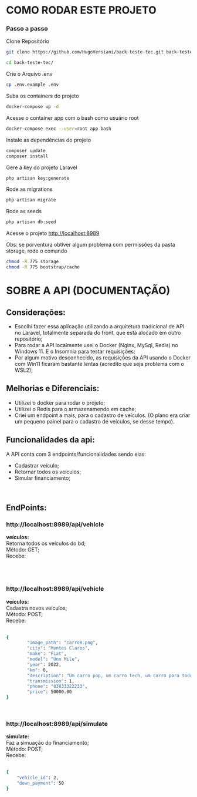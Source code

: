 
# COMO RODAR ESTE PROJETO

### Passo a passo
Clone Repositório
```sh
git clone https://github.com/HugoVersiani/back-teste-tec.git back-teste-tec
```
```sh
cd back-teste-tec/

```

Crie o Arquivo .env
```sh
cp .env.example .env
```

Suba os containers do projeto
```sh
docker-compose up -d
```

Acesse o container app com o bash como usuário root
```sh
docker-compose exec --user=root app bash
```

Instale as dependências do projeto
```sh
composer update
composer install
```

Gere a key do projeto Laravel
```sh
php artisan key:generate
```

Rode as migrations
```sh
php artisan migrate
```

Rode as seeds 
```sh
php artisan db:seed 
```

Acesse o projeto
[http://localhost:8989](http://localhost:8989)

Obs: se porventura obtiver algum problema com permissões da pasta storage, rode o comando 

```sh
chmod -R 775 storage
chmod -R 775 bootstrap/cache
```

# SOBRE A API (DOCUMENTAÇÃO)

## Considerações:

- Escolhi fazer essa aplicação utilizando a arquitetura tradicional de API no Laravel, totalmente separada do front, que está alocado em outro repositório;<br/>
- Para rodar a API localmente usei o Docker (Nginx, MySql, Redis) no Windows 11. E o Insomnia para testar requisições;<br />
- Por algum motivo desconhecido, as requisições da API usando o Docker com Win11 ficaram bastante lentas (acredito que seja problema com o WSL2);<br />

## Melhorias e Diferenciais:

- Utilizei o docker para rodar o projeto;<br/>
- Utilizei o Redis para o armazenamendo em cache;<br/>
- Criei um endpoint a mais, para o cadastro de veículos. (O plano era criar um pequeno painel para o cadastro de veículos, se desse tempo).<br/>


## Funcionalidades da api:

A API conta com 3 endpoints/funcionalidades sendo elas:

- Cadastrar veículo;
- Retornar todos os veículos;
- Simular financiamento;

<br/>

## EndPoints:

### http://localhost:8989/api/vehicle

**veículos:** <br/>
Retorna todos os veículos do bd;<br/>
Método: GET;<br/>
Recebe:<br/><br/>

<br/>

### http://localhost:8989/api/vehicle

**veículos:** <br/>
Cadastra novos veículos;<br/>
Método: POST;<br/>
Recebe: <br/><br/>

```bash
{
        "image_path": "carro8.png",
        "city": "Montes Claros",
        "make": "Fiat",
        "model": "Uno Mile",
        "year": 2022,
        "km": 0,
        "description": "Um carro pop, um carro tech, um carro para todos os momentos.",
        "transmission": 1,
        "phone": "03833322233",
        "price": 50000.00
}
```


<br/>

### http://localhost:8989/api/simulate

**simulate:** <br/>
Faz a simuação do financiamento;<br/>
Método: POST;<br/>
Recebe:<br/><br/>

```bash
{
	"vehicle_id": 2,
	"down_payment": 50
}
```

<br/>
